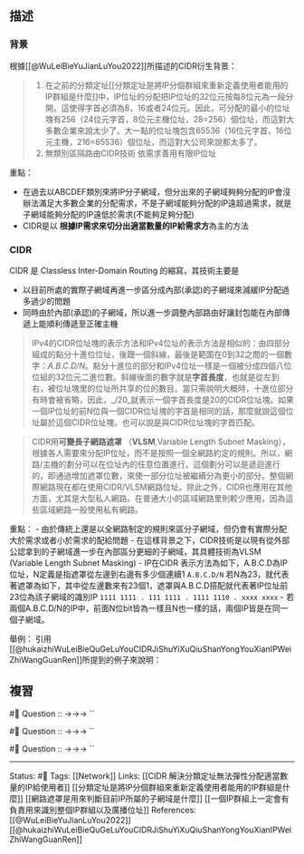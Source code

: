 ## 描述
  
### 背景
根據[[@WuLeiBieYuJianLuYou2022]]所描述的CIDR衍生背景：
> 1.  在之前的分類定址[[分類定址是將IP分個群組來重新定義使用者能用的IP群組是什麼]]中，IP位址的分配把IP位址的32位元按每8位元為一段分開。這使得字首必須為8，16或者24位元。因此，可分配的最小的位址塊有256（24位元字首，8位元主機位址，28=256）個位址，而這對大多數企業來說太少了。大一點的位址塊包含65536（16位元字首，16位元主機，216=65536）個位址，而這對大公司來說都太多了。
> 2.  無類別區隔路由CIDR技術 依需求善用有限IP位址


重點：
- 在過去以ABCDEF類別來將IP分子網域，但分出來的子網域夠夠分配的IP會沒辦法滿足大多數企業的分配需求，不是子網域能夠分配的IP遠超過需求，就是子網域能夠分配的IP遠低於需求(不能夠足夠分配)
- CIDR是以 **根據IP需求來切分出適當數量的IP給需求方**為主的方法


### CIDR

CIDR 是 Classless Inter-Domain Routing 的縮寫，其技術主要是
- 以目前所處的實際子網域再進一步區分成內部(承認)的子網域來減緩IP分配過多過少的問題
- 同時由於內部(承認)的子網域，所以進一步調整內部路由好讓封包能在內部傳遞上能順利傳遞至正確主機

> IPv4的CIDR位址塊的表示方法和IPv4位址的表示方法是相似的：由四部分組成的點分十進位位址，後跟一個斜線，最後是範圍在0到32之間的一個數字：_A.B.C.D/N_。點分十進位的部分和IPv4位址一樣是一個被分成四個八位位組的32位元二進位數。斜線後面的數字就是**字首長度**，也就是從左到右，被位址塊里的位址所共享的位的數目。當只需說明大概時，十進位部分有時會被省略，因此，_/20_就表示一個字首長度是20的CIDR位址塊。如果一個IP位址的前N位與一個CIDR位址塊的字首是相同的話，那麼就說這個位址屬於這個CIDR位址塊，也可以說是與CIDR位址塊的字首匹配。


> CIDR用**可變長子網路遮罩** （**VLSM**,Variable Length Subnet Masking），根據各人需要來分配IP位址，而不是按照一個全網路約定的規則。所以，網路/主機的劃分可以在位址內的任意位置進行。這個劃分可以是遞迴進行的，即通過增加遮罩位數，來使一部分位址被繼續分為更小的部分。整個網際網路現在都在使用CIDR/VLSM網路位址。除此之外，CIDR也應用在其他方面，尤其是大型私人網路。在普通大小的區域網路里則較少應用，因為這些區域網路一般使用私有網路。

重點：
	- 由於傳統上還是以全網路制定的規則來區分子網域，但仍會有實際分配大於需求或者小於需求的配給問題
	- 在這樣背景之下，CIDR技術是以現有從外部公認拿到的子網域進一步在內部區分更細的子網域，其具體技術為VLSM (Variable Length Subnet Masking)
	- IP在CIDR 表示方法為如下，A.B.C.D為IP位址，N定義是指遮罩從左邊到右邊有多少個連續1
	```
	A.B.C.D/N
	```
	若N為23，就代表著遮罩為如下，其中從左邊數來有23個1，遮罩與A.B.C.D搭配就代表著IP位址前23位為該子網域的識別IP
	```
	1111 1111 . 111 1111 . 1111 1110 . xxxx xxxx
	```
	- 若兩個A.B.C.D/N的IP中，前面N位bit皆為一樣且N也一樣的話，兩個IP皆是在同一個子網域。
	
舉例：
引用[[@hukaizhiWuLeiBieQuGeLuYouCIDRJiShuYiXuQiuShanYongYouXianIPWeiZhiWangGuanRen]]所提到的例子來說明：


## 複習

#🧠 Question :: ->->-> ``

#🧠 Question :: ->->-> ``

#🧠 Question :: ->->-> ``
	
	
	
---
Status: #🌱 
Tags:
[[Network]]
Links:
[[CIDR 解決分類定址無法彈性分配適當數量的IP給使用者]]
[[分類定址是將IP分個群組來重新定義使用者能用的IP群組是什麼]]
[[網路遮罩是用來判斷目前IP所屬的子網域是什麼]]
[[一個IP群組上一定會有負責用來識別整個IP群組以及廣播位址]]
References:
[[@WuLeiBieYuJianLuYou2022]]
[[@hukaizhiWuLeiBieQuGeLuYouCIDRJiShuYiXuQiuShanYongYouXianIPWeiZhiWangGuanRen]]

